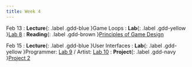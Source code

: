 ```yaml
---
title: Week 4
---
```


Feb 13
: **Lecture**{: .label .gdd-blue }Game Loops
: **Lab**{: .label .gdd-yellow }[Lab 8]
: **Reading**{: .label .gdd-brown }[Principles of Game Design]

Feb 15
: **Lecture**{: .label .gdd-blue }User Interfaces
: **Lab**{: .label .gdd-yellow }Programmer: [Lab 9] / Artist: [Lab 10]
: **Project**{: .label .gdd-navy }[Project 2]

<!-- [Game Loops]: https://docs.google.com/presentation/d/1qcTa4jcy2h4TDrAmTcn3kdV2d9X7bCNTXoa4HdQ8ziM/edit?usp=drive_link
[User Interfaces]: https://docs.google.com/presentation/d/1mf9k3ZQxBLTRq01irq64hlTZB0PXb0cuQIRxhm1_4KU/edit?usp=drive_link -->

[Lab 8]: ./../pages/labs/lab8/lab8
[Lab 9]: ./../pages/labs/lab9/lab9
[Lab 10]: ./../pages/labs/lab10/lab10

[Project 2]: ./../pages/projects/project2/project2

[Principles of Game Design]: https://www.gamasutra.com/view/feature/132341/the_13_basic_principles_of_.php?page=2 